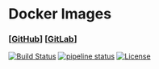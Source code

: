 # Docker Images

### [[GitHub](https://github.com/offa/docker-images)] [[GitLab](https://gitlab.com/offa/docker-images)]

[![Build Status](https://travis-ci.org/offa/docker-images?branch=master)](https://travis-ci.org/offa/docker-images) [![pipeline status](https://gitlab.com/offa/docker-images/badges/master/pipeline.svg)](https://gitlab.com/offa/docker-images/commits/master) [![License](https://img.shields.io/badge/license-GPLv3-yellow.svg)](LICENSE)
